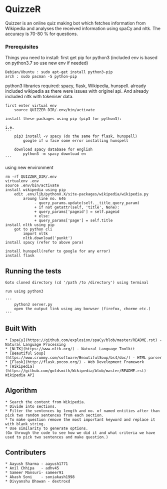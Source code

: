﻿# QuizzeR

Quizzer is an online quiz making bot which fetches information from Wikipedia
and analyses the received information using spaCy and nltk. The accuracy is 70-80 % for questions.


### Prerequisites

Things you need to install:
first get pip for python3 (included env is based on python3.7 so use new env if needed)

	Debian/Ubuntu : sudo apt-get install python3-pip
	arch : sudo pacman -S python-pip
	
 python3 
		libraries required: spacy, flask, Wikipedia, hunspell.
	already included wikipedia as there were issues with originel api.
	And already included nltk with tokeniser data.
	
	first enter virtual env 
		source QUIZZER_DIR/.env/bin/activate
		
	install these packages using pip (pip3 for python3):

	i.e.
	```
 		pip3 install -v spacy (do the same for flask, hunspell)
			google if u face some error installing hunspell
			
		download spacy database for english
			python3 -m spacy download en
	```
using new environment 
	
	rm -rf QUIZZER_DIR/.env
	virtualenv .env
	source .env/bin/activate
	install wikipedia using pip
		edit .env/lib/pythonX.X/site-packages/wikipedia/wikipedia.py
			aroung line no. 646
			     - query_params.update(self.__title_query_param)
			     + if not getattr(self, 'title', None):
			     + query_params['pageid'] = self.pageid
			     + else:
			     + query_params['page'] = self.title
	install nltk using pip
		got to python cli
			import nltk
			nltk.download('punkt')
	install spacy (refer to above para)
	
	install hunspell(refer to google for any error)
	install flask

## Running the tests
	
	Goto cloned directory (cd '/path /to /directory') using terminal

	run using python3
	
	'''
		python3 server.py
		open the output link using any borwser (firefox, chorme etc.) 
	'''

## Built With

	* [spaCy](https://github.com/explosion/spaCy/blob/master/README.rst) - Natural Language Processing
	* [NLTK](https://www.nltk.org/) - Natural Language Toolkit
	* [Beautiful Soup](https://www.crummy.com/software/BeautifulSoup/bs4/doc/) - HTML parser
	* [Flask](http://flask.pocoo.org/) - Web Development Framework
	* [Wikipedia](https://github.com/goldsmith/Wikipedia/blob/master/README.rst)- Wikipedia API

## Algorithm

	* Search the content from Wikipedia. 
	* Divide into sections.
	* Filter the sentences by length and no. of named entities after than pick two random sentences from each section.
	* To make question remove the most important keyword and replace it with blank string.
	* Use similarity to generate options.
	(Go through the code to see how we did it and what criteria we have used to pick two sentences and make question.)


## Contributers

	* Aayush Sharma - aayush1771
	* Anil Chhipa	- adhv45
	* Sameer Mansuri- sameer91
	* Akash Soni	- soniakash1998
	* Divyanshu Dhawan - dextroxd
